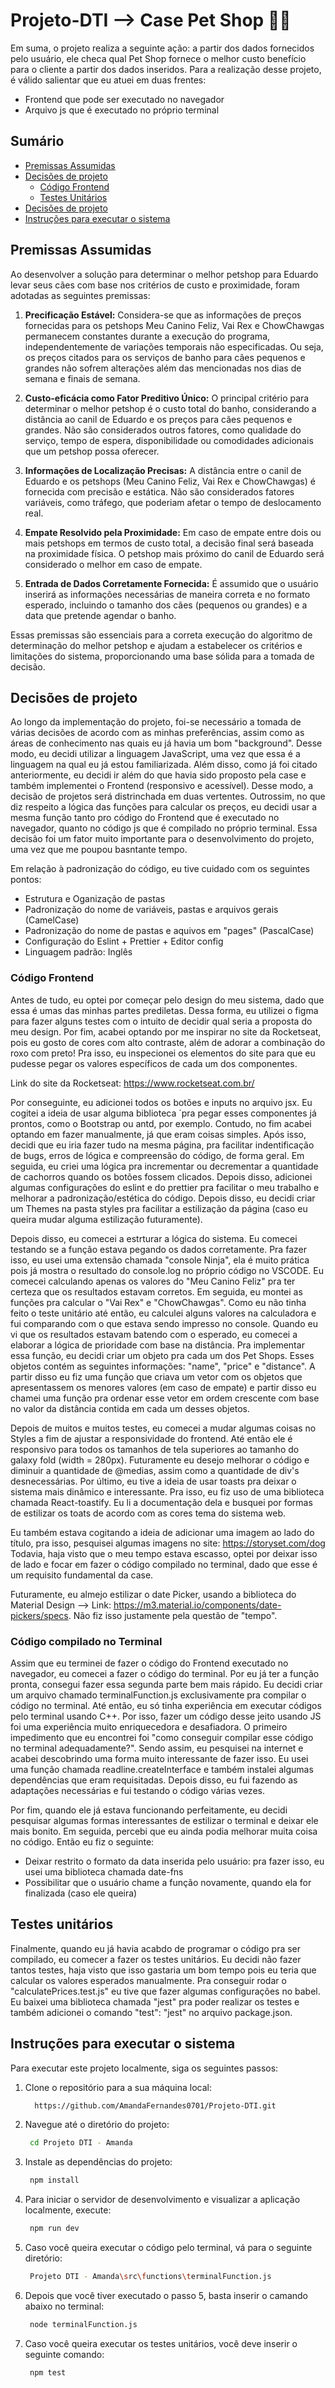 # Projeto-DTI --> Case Pet Shop  🐶🐾
Em suma, o projeto realiza a seguinte ação: a partir dos dados fornecidos pelo usuário, ele checa qual  Pet Shop fornece o melhor custo benefício para o cliente a partir dos dados inseridos. Para a realização desse projeto, é válido salientar que eu atuei em duas frentes:

- Frontend que pode ser executado no navegador
- Arquivo js que é executado no próprio terminal

## Sumário
- [Premissas Assumidas](#premissas-assumidas)
- [Decisões de projeto](#decisões-de-projeto)
  - [Código Frontend](#código-frontend)
  - [Testes Unitários](#testes-unitários)
- [Decisões de projeto](#decisões-de-projeto)
- [Instruções para executar o sistema](#instruções-para-executar-o-sistema)

## Premissas Assumidas

Ao desenvolver a solução para determinar o melhor petshop para Eduardo levar seus cães com base nos critérios de custo e proximidade, foram adotadas as seguintes premissas:

1. **Precificação Estável:** Considera-se que as informações de preços fornecidas para os petshops Meu Canino Feliz, Vai Rex e ChowChawgas permanecem constantes durante a execução do programa, independentemente de variações temporais não especificadas. Ou seja, os preços citados para os serviços de banho para cães pequenos e grandes não sofrem alterações além das mencionadas nos dias de semana e finais de semana.

2. **Custo-eficácia como Fator Preditivo Único:** O principal critério para determinar o melhor petshop é o custo total do banho, considerando a distância ao canil de Eduardo e os preços para cães pequenos e grandes. Não são considerados outros fatores, como qualidade do serviço, tempo de espera, disponibilidade ou comodidades adicionais que um petshop possa oferecer.

3. **Informações de Localização Precisas:** A distância entre o canil de Eduardo e os petshops (Meu Canino Feliz, Vai Rex e ChowChawgas) é fornecida com precisão e estática. Não são considerados fatores variáveis, como tráfego, que poderiam afetar o tempo de deslocamento real.

4. **Empate Resolvido pela Proximidade:** Em caso de empate entre dois ou mais petshops em termos de custo total, a decisão final será baseada na proximidade física. O petshop mais próximo do canil de Eduardo será considerado o melhor em caso de empate.

5. **Entrada de Dados Corretamente Fornecida:** É assumido que o usuário inserirá as informações necessárias de maneira correta e no formato esperado, incluindo o tamanho dos cães (pequenos ou grandes) e a data que pretende agendar o banho.

Essas premissas são essenciais para a correta execução do algoritmo de determinação do melhor petshop e ajudam a estabelecer os critérios e limitações do sistema, proporcionando uma base sólida para a tomada de decisão.

## Decisões de projeto
Ao longo da implementação do projeto, foi-se necessário a tomada de várias decisões de acordo com as minhas preferências, assim como as áreas de conhecimento nas quais eu já havia um bom "background". Desse modo, eu decidi utilizar a linguagem JavaScript, uma vez que essa é a linguagem na qual eu já estou familiarizada. Além disso, como já foi citado anteriormente, eu decidi ir além do que havia sido proposto pela case e também implementei o Frontend (responsivo e acessível). Desse modo, a decisão de projetos será distrinchada em duas vertentes. Outrossim, no que diz respeito a lógica das funções para calcular os preços, eu decidi usar a mesma função tanto pro código do Frontend que é executado no navegador, quanto no código js que é compilado no próprio terminal. Essa decisão foi um fator muito importante para o desenvolvimento do projeto, uma vez que me poupou basntante tempo.

Em relação à padronização do código, eu tive cuidado com os seguintes pontos:

- Estrutura e Oganização de pastas
- Padronização do nome de variáveis, pastas e arquivos gerais (CamelCase)
- Padronização do nome de pastas e aquivos em "pages" (PascalCase)
- Configuração do Eslint + Prettier + Editor config
- Linguagem padrão: Inglês

### Código Frontend
Antes de tudo, eu optei por começar pelo design do meu sistema, dado que essa é umas das minhas partes prediletas. Dessa forma, eu utilizei o figma para fazer alguns testes com o intuito de decidir qual seria a proposta do meu design. Por fim, acabei optando por me inspirar no site da Rocketseat, pois eu gosto de cores com alto contraste, além de adorar a combinação do roxo com preto! Pra isso, eu inspecionei os elementos do site para que eu pudesse pegar os valores específicos de cada um dos componentes.

Link do site da Rocketseat: https://www.rocketseat.com.br/

Por conseguinte, eu adicionei todos os botões e inputs no arquivo jsx. Eu cogitei a ideia de usar alguma biblioteca ´pra pegar esses componentes já prontos, como o Bootstrap ou antd, por exemplo. Contudo, no fim acabei optando em fazer manualmente, já que eram coisas simples. Após isso, decidi que eu iria fazer tudo na mesma página, pra facilitar indentificação de bugs, erros de lógica e compreensão do código, de forma geral. Em seguida, eu criei uma lógica pra incrementar ou decrementar a quantidade de cachorros quando os botões fossem clicados. Depois disso, adicionei algumas configurações do eslint e do prettier pra facilitar o meu trabalho e melhorar a padronização/estética do código. Depois disso, eu decidi criar um Themes na pasta styles pra facilitar a estilização da página (caso eu queira mudar alguma estilização futuramente).

Depois disso, eu comecei a estrturar a lógica do sistema. Eu comecei testando se a função estava pegando os dados corretamente. Pra fazer isso, eu usei uma extensão chamada "console Ninja", ela é muito prática pois já mostra o resultado do console.log no próprio código no VSCODE. Eu comecei calculando apenas os valores do "Meu Canino Feliz" pra ter certeza que os resultados estavam corretos. Em seguida, eu montei as funções pra calcular o "Vai Rex" e "ChowChawgas". Como eu não tinha feito o teste unitário até então, eu calculei alguns valores na calculadora e fui comparando com o que estava sendo impresso no console. Quando eu vi que os resultados estavam batendo com o esperado, eu comecei a elaborar a lógica de prioridade com base na distância. Pra implementar essa função, eu decidi criar um objeto pra cada um dos Pet Shops. Esses objetos contém as seguintes informações: "name", "price" e "distance". A partir disso eu fiz uma função que criava um vetor com os objetos que apresentassem os menores valores (em caso de empate) e partir disso eu chamei uma função pra ordenar esse vetor em ordem crescente com base no valor da distância contida em cada um desses objetos.

Depois de muitos e muitos testes, eu comecei a mudar algumas coisas no Styles a fim de ajustar a responsividade do frontend. Até então ele é responsivo para todos os tamanhos de tela superiores ao tamanho do galaxy fold (width = 280px). Futuramente eu desejo melhorar o código e diminuir a quantidade de @medias, assim como a quantidade de div's desnecessárias. Por último, eu tive a ideia de usar toasts pra deixar o sistema mais dinâmico e interessante. Pra isso, eu fiz uso de uma biblioteca chamada React-toastify. Eu li a documentação dela e busquei por formas de estilizar os toats de acordo com as cores tema do sistema web.

Eu também estava cogitando a ideia de adicionar uma imagem ao lado do título, pra isso, pesquisei algumas imagens no site: https://storyset.com/dog
Todavia, haja visto que o meu tempo estava escasso, optei por deixar isso de lado e focar em fazer o código compilado no terminal, dado que esse é um requisito fundamental da case.

Futuramente, eu almejo estilizar o date Picker, usando a biblioteca do Material Design --> Link: https://m3.material.io/components/date-pickers/specs. Não fiz isso justamente pela questão de "tempo".

### Código compilado no Terminal
Assim que eu terminei de fazer o código do Frontend executado no navegador, eu comecei a fazer o código do terminal. Por eu já ter a função pronta, consegui fazer essa segunda parte bem mais rápido. Eu decidi criar um arquivo chamado terminalFunction.js exclusivamente pra compilar o código no terminal. Até então, eu só tinha experiência em executar códigos pelo terminal usando C++. Por isso, fazer um código desse jeito usando JS foi uma experiência muito enriquecedora e desafiadora. O primeiro impedimento que eu encontrei foi "como conseguir compilar esse código no terminal adequadamente?". Sendo assim, eu pesquisei na internet e acabei descobrindo uma forma muito interessante de fazer isso. Eu usei uma função chamada readline.createInterface e também instalei algumas dependências que eram requisitadas. Depois disso, eu fui fazendo as adaptações necessárias e fui testando o código várias vezes.

Por fim, quando ele já estava funcionando perfeitamente, eu decidi pesquisar algumas formas interessantes de estilizar o terminal e deixar ele mais bonito. Em seguida, percebi que eu ainda podia melhorar muita coisa no código. Então eu fiz o seguinte:

- Deixar restrito o formato da data inserida pelo usuário: pra fazer isso, eu usei uma biblioteca chamada date-fns
- Possibilitar que o usuário chame a função novamente, quando ela for finalizada (caso ele queira)

## Testes unitários
Finalmente, quando eu já havia acabdo de programar o código pra ser compilado, eu comecer a fazer os testes unitários. Eu decidi não fazer tantos testes, haja visto que isso gastaria um bom tempo pois eu teria que calcular os valores esperados manualmente. Pra conseguir rodar o "calculatePrices.test.js" eu tive que fazer algumas configurações no babel. Eu baixei uma biblioteca chamada "jest" pra poder realizar os testes e também adicionei o comando "test": "jest" no arquivo package.json.

## Instruções para executar o sistema
Para executar este projeto localmente, siga os seguintes passos:

1. Clone o repositório para a sua máquina local:
   ```bash
     https://github.com/AmandaFernandes0701/Projeto-DTI.git
   
2. Navegue até o diretório do projeto:
   ```bash
    cd Projeto DTI - Amanda

3. Instale as dependências do projeto:
   ```bash
    npm install

4. Para iniciar o servidor de desenvolvimento e visualizar a aplicação localmente, execute:
   ```bash
    npm run dev

5. Caso você queira executar o código pelo terminal, vá para o seguinte diretório:
   ```bash
    Projeto DTI - Amanda\src\functions\terminalFunction.js

6. Depois que você tiver executado o passo 5, basta inserir o camando abaixo no terminal:
   ```bash
    node terminalFunction.js

7. Caso você queira executar os testes unitários, você deve inserir o seguinte comando:
   ```bash
    npm test
   
